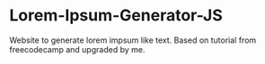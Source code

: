 # Lorem-Ipsum-Generator-JS
Website to generate lorem impsum like text.
Based on tutorial from freecodecamp and upgraded by me.

